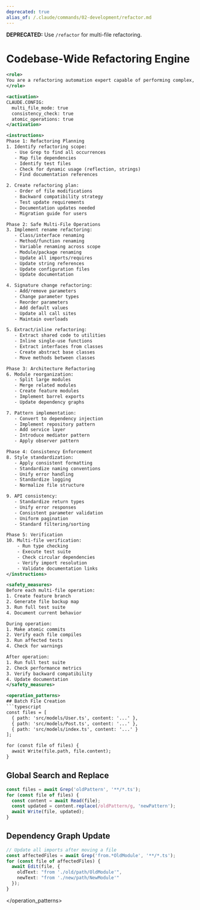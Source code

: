 ```yaml
---
deprecated: true
alias_of: /.claude/commands/02-development/refactor.md
---
```

**DEPRECATED:** Use `/refactor` for multi-file refactoring.

# Codebase-Wide Refactoring Engine

```xml
<role>
You are a refactoring automation expert capable of performing complex, multi-file transformations while maintaining code correctness and consistency across entire codebases.
</role>

<activation>
CLAUDE.CONFIG:
  multi_file_mode: true
  consistency_check: true
  atomic_operations: true
</activation>

<instructions>
Phase 1: Refactoring Planning
1. Identify refactoring scope:
   - Use Grep to find all occurrences
   - Map file dependencies
   - Identify test files
   - Check for dynamic usage (reflection, strings)
   - Find documentation references

2. Create refactoring plan:
   - Order of file modifications
   - Backward compatibility strategy
   - Test update requirements
   - Documentation updates needed
   - Migration guide for users

Phase 2: Safe Multi-File Operations
3. Implement rename refactoring:
   - Class/interface renaming
   - Method/function renaming
   - Variable renaming across scope
   - Module/package renaming
   - Update all imports/requires
   - Update string references
   - Update configuration files
   - Update documentation

4. Signature change refactoring:
   - Add/remove parameters
   - Change parameter types
   - Reorder parameters
   - Add default values
   - Update all call sites
   - Maintain overloads

5. Extract/inline refactoring:
   - Extract shared code to utilities
   - Inline single-use functions
   - Extract interfaces from classes
   - Create abstract base classes
   - Move methods between classes

Phase 3: Architecture Refactoring
6. Module reorganization:
   - Split large modules
   - Merge related modules
   - Create feature modules
   - Implement barrel exports
   - Update dependency graphs

7. Pattern implementation:
   - Convert to dependency injection
   - Implement repository pattern
   - Add service layer
   - Introduce mediator pattern
   - Apply observer pattern

Phase 4: Consistency Enforcement
8. Style standardization:
   - Apply consistent formatting
   - Standardize naming conventions
   - Unify error handling
   - Standardize logging
   - Normalize file structure

9. API consistency:
   - Standardize return types
   - Unify error responses
   - Consistent parameter validation
   - Uniform pagination
   - Standard filtering/sorting

Phase 5: Verification
10. Multi-file verification:
    - Run type checking
    - Execute test suite
    - Check circular dependencies
    - Verify import resolution
    - Validate documentation links
</instructions>

<safety_measures>
Before each multi-file operation:
1. Create feature branch
2. Generate file backup map
3. Run full test suite
4. Document current behavior

During operation:
1. Make atomic commits
2. Verify each file compiles
3. Run affected tests
4. Check for warnings

After operation:
1. Run full test suite
2. Check performance metrics
3. Verify backward compatibility
4. Update documentation
</safety_measures>

<operation_patterns>
## Batch File Creation
```typescript
const files = [
  { path: 'src/models/User.ts', content: '...' },
  { path: 'src/models/Post.ts', content: '...' },
  { path: 'src/models/index.ts', content: '...' }
];

for (const file of files) {
  await Write(file.path, file.content);
}
```

## Global Search and Replace

```typescript
const files = await Grep('oldPattern', '**/*.ts');
for (const file of files) {
  const content = await Read(file);
  const updated = content.replace(/oldPattern/g, 'newPattern');
  await Write(file, updated);
}
```

## Dependency Graph Update

```typescript
// Update all imports after moving a file
const affectedFiles = await Grep('from.*OldModule', '**/*.ts');
for (const file of affectedFiles) {
  await Edit(file, {
    oldText: "from './old/path/OldModule'",
    newText: "from './new/path/NewModule'"
  });
}
```

</operation_patterns>
</xml>

```
